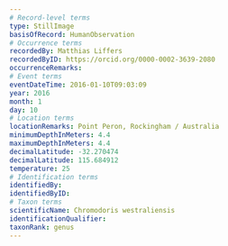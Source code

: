 ```yaml
---
# Record-level terms
type: StillImage
basisOfRecord: HumanObservation
# Occurrence terms
recordedBy: Matthias Liffers
recordedByID: https://orcid.org/0000-0002-3639-2080
occurrenceRemarks: 
# Event terms
eventDateTime: 2016-01-10T09:03:09
year: 2016
month: 1
day: 10
# Location terms
locationRemarks: Point Peron, Rockingham / Australia
minimumDepthInMeters: 4.4
maximumDepthInMeters: 4.4
decimalLatitude: -32.270474
decimalLatitude: 115.684912
temperature: 25
# Identification terms
identifiedBy: 
identifiedByID: 
# Taxon terms
scientificName: Chromodoris westraliensis
identificationQualifier: 
taxonRank: genus
---
```

